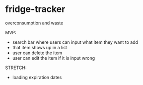 # fridge-tracker

overconsumption and waste

MVP:
- search bar where users can input what item they want to add
- that item shows up in a list
- user can delete the item
- user can edit the item if it is input wrong

STRETCH:
- loading expiration dates

